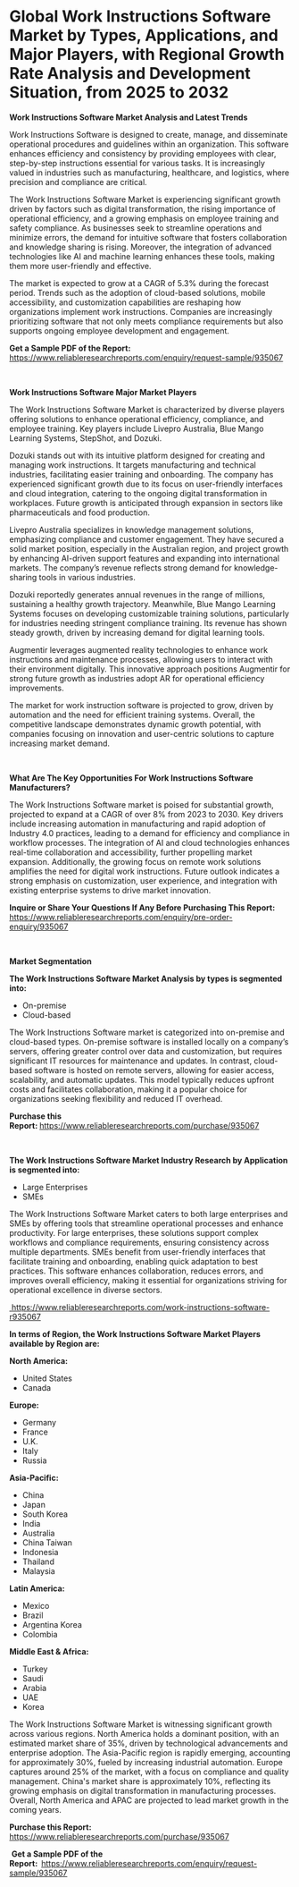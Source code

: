 <p><h1>Global Work Instructions Software Market by Types, Applications, and Major Players, with Regional Growth Rate Analysis and Development Situation, from 2025 to 2032</h1></p><p><strong>Work Instructions Software Market Analysis and Latest Trends</strong></p>
<p><p>Work Instructions Software is designed to create, manage, and disseminate operational procedures and guidelines within an organization. This software enhances efficiency and consistency by providing employees with clear, step-by-step instructions essential for various tasks. It is increasingly valued in industries such as manufacturing, healthcare, and logistics, where precision and compliance are critical.</p><p>The Work Instructions Software Market is experiencing significant growth driven by factors such as digital transformation, the rising importance of operational efficiency, and a growing emphasis on employee training and safety compliance. As businesses seek to streamline operations and minimize errors, the demand for intuitive software that fosters collaboration and knowledge sharing is rising. Moreover, the integration of advanced technologies like AI and machine learning enhances these tools, making them more user-friendly and effective.</p><p>The market is expected to grow at a CAGR of 5.3% during the forecast period. Trends such as the adoption of cloud-based solutions, mobile accessibility, and customization capabilities are reshaping how organizations implement work instructions. Companies are increasingly prioritizing software that not only meets compliance requirements but also supports ongoing employee development and engagement.</p></p>
<p><strong>Get a Sample PDF of the Report:&nbsp;</strong> <a href="https://www.reliableresearchreports.com/enquiry/request-sample/935067?utm_campaign=3563&utm_medium=2&utm_source=Github&utm_content=ia&utm_term=18042025&utm_id=work-instructions-software">https://www.reliableresearchreports.com/enquiry/request-sample/935067</a></p>
<p>&nbsp;</p>
<p><strong>Work Instructions Software Major Market Players</strong></p>
<p><p>The Work Instructions Software Market is characterized by diverse players offering solutions to enhance operational efficiency, compliance, and employee training. Key players include Livepro Australia, Blue Mango Learning Systems, StepShot, and Dozuki.</p><p>Dozuki stands out with its intuitive platform designed for creating and managing work instructions. It targets manufacturing and technical industries, facilitating easier training and onboarding. The company has experienced significant growth due to its focus on user-friendly interfaces and cloud integration, catering to the ongoing digital transformation in workplaces. Future growth is anticipated through expansion in sectors like pharmaceuticals and food production.</p><p>Livepro Australia specializes in knowledge management solutions, emphasizing compliance and customer engagement. They have secured a solid market position, especially in the Australian region, and project growth by enhancing AI-driven support features and expanding into international markets. The company’s revenue reflects strong demand for knowledge-sharing tools in various industries.</p><p>Dozuki reportedly generates annual revenues in the range of millions, sustaining a healthy growth trajectory. Meanwhile, Blue Mango Learning Systems focuses on developing customizable training solutions, particularly for industries needing stringent compliance training. Its revenue has shown steady growth, driven by increasing demand for digital learning tools.</p><p>Augmentir leverages augmented reality technologies to enhance work instructions and maintenance processes, allowing users to interact with their environment digitally. This innovative approach positions Augmentir for strong future growth as industries adopt AR for operational efficiency improvements.</p><p>The market for work instruction software is projected to grow, driven by automation and the need for efficient training systems. Overall, the competitive landscape demonstrates dynamic growth potential, with companies focusing on innovation and user-centric solutions to capture increasing market demand.</p></p>
<p>&nbsp;</p>
<p><strong>What Are The Key Opportunities For Work Instructions Software Manufacturers?</strong></p>
<p><p>The Work Instructions Software market is poised for substantial growth, projected to expand at a CAGR of over 8% from 2023 to 2030. Key drivers include increasing automation in manufacturing and rapid adoption of Industry 4.0 practices, leading to a demand for efficiency and compliance in workflow processes. The integration of AI and cloud technologies enhances real-time collaboration and accessibility, further propelling market expansion. Additionally, the growing focus on remote work solutions amplifies the need for digital work instructions. Future outlook indicates a strong emphasis on customization, user experience, and integration with existing enterprise systems to drive market innovation.</p></p>
<p><strong>Inquire or Share Your Questions If Any Before Purchasing This Report:</strong> <a href="https://www.reliableresearchreports.com/enquiry/pre-order-enquiry/935067?utm_campaign=3563&utm_medium=2&utm_source=Github&utm_content=ia&utm_term=18042025&utm_id=work-instructions-software">https://www.reliableresearchreports.com/enquiry/pre-order-enquiry/935067</a></p>
<p>&nbsp;</p>
<p><strong>Market Segmentation</strong></p>
<p><strong>The Work Instructions Software Market Analysis by types is segmented into:</strong></p>
<p><ul><li>On-premise</li><li>Cloud-based</li></ul></p>
<p><p>The Work Instructions Software market is categorized into on-premise and cloud-based types. On-premise software is installed locally on a company’s servers, offering greater control over data and customization, but requires significant IT resources for maintenance and updates. In contrast, cloud-based software is hosted on remote servers, allowing for easier access, scalability, and automatic updates. This model typically reduces upfront costs and facilitates collaboration, making it a popular choice for organizations seeking flexibility and reduced IT overhead.</p></p>
<p><strong>Purchase this Report:&nbsp;</strong><a href="https://www.reliableresearchreports.com/purchase/935067?utm_campaign=3563&utm_medium=2&utm_source=Github&utm_content=ia&utm_term=18042025&utm_id=work-instructions-software">https://www.reliableresearchreports.com/purchase/935067</a></p>
<p>&nbsp;</p>
<p><strong>The Work Instructions Software Market Industry Research by Application is segmented into:</strong></p>
<p><ul><li>Large Enterprises</li><li>SMEs</li></ul></p>
<p><p>The Work Instructions Software Market caters to both large enterprises and SMEs by offering tools that streamline operational processes and enhance productivity. For large enterprises, these solutions support complex workflows and compliance requirements, ensuring consistency across multiple departments. SMEs benefit from user-friendly interfaces that facilitate training and onboarding, enabling quick adaptation to best practices. This software enhances collaboration, reduces errors, and improves overall efficiency, making it essential for organizations striving for operational excellence in diverse sectors.</p></p>
<p><a href="https://www.reliableresearchreports.com/work-instructions-software-r935067?utm_campaign=3563&utm_medium=2&utm_source=Github&utm_content=ia&utm_term=18042025&utm_id=work-instructions-software">&nbsp;https://www.reliableresearchreports.com/work-instructions-software-r935067</a></p>
<p><strong>In terms of Region, the Work Instructions Software Market Players available by Region are:</strong></p>
<p>
    <p> <strong> North America: </strong>
        <ul>
            <li>United States</li>
            <li>Canada</li>
        </ul>
        </p> 
    <p> <strong> Europe: </strong>
        <ul>
            <li>Germany</li>
            <li>France</li>
            <li>U.K.</li>
            <li>Italy</li>
            <li>Russia</li>
        </ul>
        </p> 
    <p> <strong> Asia-Pacific: </strong>
        <ul>
            <li>China</li>
            <li>Japan</li>
            <li>South Korea</li>
            <li>India</li>
            <li>Australia</li>
            <li>China Taiwan</li>
            <li>Indonesia</li>
            <li>Thailand</li>
            <li>Malaysia</li>
        </ul>
        </p> 
    <p> <strong> Latin America: </strong>
        <ul>
            <li>Mexico</li>
            <li>Brazil</li>
            <li>Argentina Korea</li>
            <li>Colombia</li>
        </ul>
        </p> 
    <p> <strong> Middle East & Africa: </strong>
        <ul>
            <li>Turkey</li>
            <li>Saudi</li>
            <li>Arabia</li>
            <li>UAE</li>
            <li>Korea</li>
        </ul>
    </p>
    </p>
<p><p>The Work Instructions Software Market is witnessing significant growth across various regions. North America holds a dominant position, with an estimated market share of 35%, driven by technological advancements and enterprise adoption. The Asia-Pacific region is rapidly emerging, accounting for approximately 30%, fueled by increasing industrial automation. Europe captures around 25% of the market, with a focus on compliance and quality management. China's market share is approximately 10%, reflecting its growing emphasis on digital transformation in manufacturing processes. Overall, North America and APAC are projected to lead market growth in the coming years.</p></p>
<p><strong>Purchase this Report: </strong><a href="https://www.reliableresearchreports.com/purchase/935067?utm_campaign=3563&utm_medium=2&utm_source=Github&utm_content=ia&utm_term=18042025&utm_id=work-instructions-software">https://www.reliableresearchreports.com/purchase/935067</a></p>
<p>&nbsp;<strong>Get a Sample PDF of the Report:&nbsp;&nbsp;</strong><a href="https://www.reliableresearchreports.com/enquiry/request-sample/935067?utm_campaign=3563&utm_medium=2&utm_source=Github&utm_content=ia&utm_term=18042025&utm_id=work-instructions-software">https://www.reliableresearchreports.com/enquiry/request-sample/935067</a></p>
<p><strong></strong></p>
<p><p></p><p></p><p></p></p>